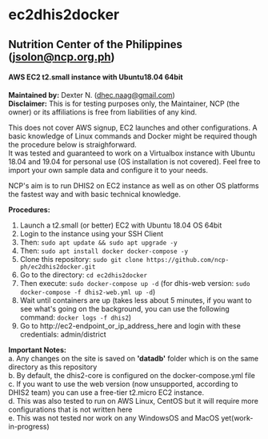 # ec2dhis2docker
## Nutrition Center of the Philippines (jsolon@ncp.org.ph)
#### AWS EC2 t2.small instance with Ubuntu18.04 64bit ###
**Maintained by:** Dexter N. (dhec.naag@gmail.com)<br>
**Disclaimer:** This is for testing purposes only, the Maintainer, NCP (the owner) or its affiliations is free from liabilities of any kind.

This does not cover AWS signup, EC2 launches and other configurations. A basic knowledge of Linux commands and Docker might be required though the procedure below is straighforward.<br>
It was tested and guaranteed to work on a Virtualbox instance with Ubuntu 18.04 and 19.04 for personal use (OS installation is not covered). Feel free to import your own sample data and configure it to your needs.<br>

NCP's aim is to run DHIS2 on EC2 instance as well as on other OS platforms the fastest way and with basic technical knowledge.

**Procedures:**<br>
1. Launch a t2.small (or better) EC2 with Ubuntu 18.04 OS 64bit
2. Login to the instance using your SSH Client
3. Then: `sudo apt update && sudo apt upgrade -y`
4. Then: `sudo apt install docker docker-compose -y` 
5. Clone this repository: `sudo git clone https://github.com/ncp-ph/ec2dhis2docker.git`
6. Go to the directory: `cd ec2dhis2docker`
7. Then execute: `sudo docker-compose up -d` (for dhis-web version: `sudo docker-compose -f dhis2-web.yml up -d`)
8. Wait until containers are up (takes less about 5 minutes, if you want to see what's going on the background, you can use the following command: `docker logs -f dhis2`) 
9. Go to http://ec2-endpoint_or_ip_address_here and login with these credentials: admin/district

**Important Notes:**<br> 
a. Any changes on the site is saved on **'datadb'** folder which is on the same directory as this repository<br>
b. By default, the dhis2-core is configured on the docker-compose.yml file<br>
c. If you want to use the web version (now unsupported, according to DHIS2 team) you can use a free-tier t2.micro EC2 instance.<br>
d. This was also tested to run on AWS Linux, CentOS but it will require more configurations that is not written here<br>
e. This was not tested nor work on any WindowsOS and MacOS yet(work-in-progress)
